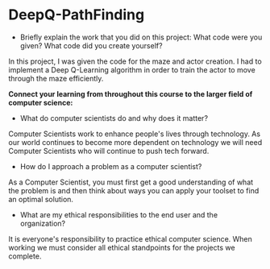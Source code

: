 # DeepQ-PathFinding

- Briefly explain the work that you did on this project: What code were you given? What code did you create yourself?

In this project, I was given the code for the maze and actor creation. I had to implement a Deep Q-Learning algorithm in order to train the actor to move through the maze efficiently. 

**Connect your learning from throughout this course to the larger field of computer science:**

- What do computer scientists do and why does it matter?

Computer Scientists work to enhance people's lives through technology. As our world continues to become more dependent on technology we will need Computer Scientists who will continue to push tech forward. 

- How do I approach a problem as a computer scientist?

As a Computer Scientist, you must first get a good understanding of what the problem is and then think about ways you can apply your toolset to find an optimal solution. 

- What are my ethical responsibilities to the end user and the organization?

It is everyone's responsibility to practice ethical computer science. When working we must consider all ethical standpoints for the projects we complete. 

